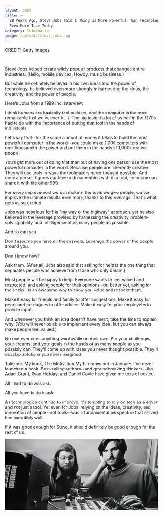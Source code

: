```yaml
---
layout: post
title: >-
  28 Years Ago, Steve Jobs Said 1 Thing Is More Powerful Than Technology. It's
  Even More True Today
category: Information
image: /uploads/steve-jobs.jpg
---
```



CREDIT: Getty Images

&nbsp;&nbsp;

Steve Jobs helped create wildly popular products that changed entire industries. (Hello, mobile devices. Howdy, music business.)&nbsp;

But while he definitely believed in his own ideas and the power of technology, he believed even more strongly in harnessing the ideas, the creativity, and the power of people.

Here's Jobs from a 1989 Inc. interview:&nbsp;

I think humans are basically tool builders, and the computer is the most remarkable tool we've ever built. The big insight a lot of us had in the 1970s had to do with the importance of putting that tool in the hands of individuals.

Let's say that--for the same amount of money it takes to build the most powerful computer in the world--you could make 1,000 computers with one-thousandth the power and put them in the hands of 1,000 creative people.

You'll get more out of doing that than out of having one person use the most powerful computer in the world. Because people are inherently creative. They will use tools in ways the toolmakers never thought possible. And once a person figures out how to do something with that tool, he or she can share it with the other 999.

For every improvement we can make in the tools we give people, we can improve the ultimate results even more, thanks to this leverage. That's what gets us so excited.​

Jobs was notorious for his "my way or the highway" approach, yet he also believed in the leverage provided by harnessing the creativity, problem-solving ability, and intelligence of as many people as possible.

And so can you.&nbsp;

Don't assume you have all the answers. Leverage the power of the people around you.&nbsp;

Don't know how?

Ask them. (After all, Jobs also said that asking for help is the one thing that separates people who achieve from those who only dream.)&nbsp;

Most people will be happy to help. Everyone wants to feel valued and respected, and asking people for their opinions--or, better yet, asking for their help--is an awesome way to show you value and respect them.&nbsp;

Make it easy for friends and family to offer suggestions. Make it easy for peers and colleagues to offer advice. Make it easy for your employees to provide input.

And whenever you think an idea doesn't have merit, take the time to explain why. (You will never be able to implement every idea, but you can always make people feel valued.)

No one ever does anything worthwhile on their own. Put your challenges, your dreams, and your goals in the hands of as many people as you possibly can. They'll come up with ideas you never thought possible. They'll develop solutions you never imagined.&nbsp;

Take me. My book, The Motivation Myth, comes out in January. I've never launched a book. Best-selling authors--and groundbreaking thinkers--like Adam Grant, Ryan Holiday, and Daniel Coyle have given me tons of advice.

All I had to do was ask.

All you have to do is ask.

As technologies continue to improve, it's tempting to rely on tech as a driver and not just a tool. Yet even for Jobs, relying on the ideas, creativity, and innovation of people--not tools--was a fundamental perspective that served him incredibly well.

If it was good enough for Steve, it should definitely be good enough for the rest of us.&nbsp;

![](/uploads/versions/steve-jobs---x----970-450x---.jpg)